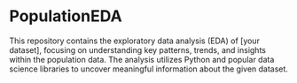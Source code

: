 # PopulationEDA
This repository contains the exploratory data analysis (EDA) of [your dataset], focusing on understanding key patterns, trends, and insights within the population data. The analysis utilizes Python and popular data science libraries to uncover meaningful information about the given dataset.
